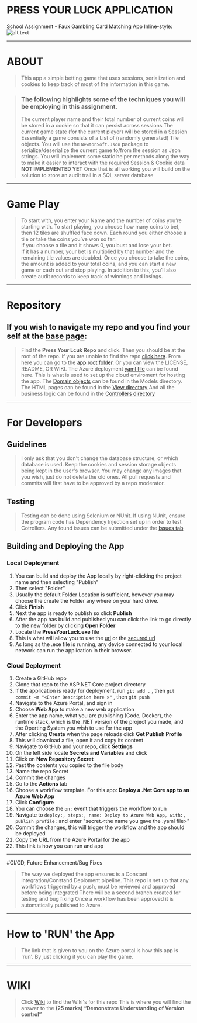 # PRESS YOUR LUCK APPLICATION 
 School Assignment - Faux Gambling Card Matching App
 Inline-style: ![alt text](https://github.com/A-Mac2513/A-Mac2513-Press_Your_LucK.github.io/blob/main/Images/icon.ico "Icon Logo")
 ___
 # ABOUT

 > This app a simple betting game that uses sessions, serialization and cookies to keep track of most of the information in this game.
 
 > ### The following highlights some of the techniques you will be employing in this assignment.  
 >	The current player name and their total number of current coins will be stored in a cookie so that it can persist across sessions
 >	The current game state (for the current player) will be stored in a Session
 >	Essentially a game consists of a List of (randomly generated) Tile objects. 
 >  You will use the `NewtonSoft.Json` package to serialize/deserialize the current game to/from the session as Json strings.
 >	You will implement some static helper methods along the way to make it easier to interact with the required Session & Cookie data
 >	__NOT IMPLEMENTED YET__ Once that is all working you will build on the solution to store an audit trail in a SQL server database


 ___
  # Game Play
 > To start with, you enter your Name and the number of coins you’re starting with.
 > To start playing, you choose how many coins to bet, then 12 tiles are shuffled face down.
 > Each round you either choose a tile or take the coins you’ve won so far.  
 > If you choose a tile and it shows 0, you bust and lose your bet.  
 > If it has a number, your bet is multiplied by that number and the remaining tile values are doubled.
 > Once you choose to take the coins, the amount is added to your total coins, and you can start a new game or cash out and stop playing.
 > In addition to this, you’ll also create audit records to keep track of winnings and losings.

___
 # Repository
 ## If you wish to navigate my repo and you find your self at the [base page](https://github.com/A-Mac2513/):
 > Find the __Press Your Lcuk Repo__ and click.
 > Then you should be at the root of the repo. if you are unable to find the repo [click here](https://github.com/A-Mac2513/A-Mac2513-Press_Your_LucK.github.io).
 > From here you can go to the [app root folder](https://github.com/A-Mac2513/A-Mac2513-Press_Your_LucK.github.io/tree/main/PressYourLuck).
 > Or you can view the LICENSE, README, OR WIKI.
 > The Azure deployment [yaml file](https://github.com/A-Mac2513/A-Mac2513-Press_Your_LucK.github.io/tree/main/PressYourLuck/.github/workflows) can be found here. This is what is used to set up the cloud enviroment for hosting the app.
 > The [Domain objects](https://github.com/A-Mac2513/A-Mac2513-Press_Your_LucK.github.io/tree/main/PressYourLuck/Models) can be found in the Models directory.
 > The HTML pages can be found in the [View directory](https://github.com/A-Mac2513/A-Mac2513-Press_Your_LucK.github.io/tree/main/PressYourLuck/Views)
 > And all the business logic can be found in the [Controllers directory](https://github.com/A-Mac2513/A-Mac2513-Press_Your_LucK.github.io/tree/main/PressYourLuck/Controllers) 

___
# For Developers
## Guidelines
> I only ask that you don't change the database structure, or which database is used.
> Keep the cookies and session storage objects being kept in the user's browser.
> You may change any images that you wish, just do not delete the old ones.
> All pull requests and commits will first have to be approved by a repo moderator.

## Testing
> Testing can be done using Selenium or NUnit.
> If using NUnit, ensure the program code has Dependency Injection set up in order to test Cotrollers.
> Any found issues can be submitted under the [Issues tab](https://github.com/A-Mac2513/A-Mac2513-Press_Your_LucK.github.io/issues)

## Building and Deploying the App
### Local Deployment
1. You can build and deploy the App locally by right-clicking the project name and then selecting "Publish"
2. Then select "Folder"
3. Usually the default Folder Location is sufficient, however you may choose the create the Folder any where on your hard drive.
4. Click __Finish__
5. Next the app is ready to publish so click __Publish__
6. After the app has build and published you can click the link to go directly to the new folder by clicking __Open Folder__
7. Locate the __PressYourLuck.exe__ file
8. This is what will allow you to use the [url](http://localhost:5000) or the [secured url](https://localhost:5001)
9. As long as the .exe file is running, any device connected to your local network can run the application in their browser.

### Cloud Deployment
1. Create a GitHub repo
2. Clone that repo to the ASP.NET Core project directory
3. If the application is ready for deployment, run `git add .` , then `git commit -m "<Enter Description here >"` , then `git push`
4. Navigate to the Azure Portal, and sign in
5. Choose __Web App__ to make a new web application
6. Enter the app name, what you are publishing (Code, Docker), the runtime stack, which is the .NET version of the project you made, and the Operting System you wish to use for the app
7. After clicking __Create__ when the page reloads click __Get Publish Profile__
8. This will download a file, open it and copy its content
9. Navigate to GitHub and your repo, click __Settings__
10. On the left side locate __Secrets and Variables__ and click
11. Click on __New Repository Secret__
12. Past the contents you copied to the file body
13. Name the repo Secret
14. Commit the changes
15. Go to the __Actions__ tab
16. Choose a workflow template. For this app: __Deploy a .Net Core app to an Azure Web App__
17. Click __Configure__
18. You can choose the `on:` event that triggers the workflow to run
19. Navigate to `deploy:, steps:, name: Deploy to Azure Web App, with:, publish profile:` and enter \"secret\.<the name you gave the \.yaml file>\"
20. Commit the changes, this will trigger the workflow and the app should be deployed
21. Copy the URL from the Azure Portal for the app
22. This link is how you can run and app

___
#CI/CD, Future Enhancement/Bug Fixes
> The way we deployed the app ensures is a Constant Integration/Constand Deploment pipeline.
> This repo is set up that any workflows triggered by a push, must be reviewed and approved before being integrated
> There will be a second branch created for testing and bug fixing
> Once a workflow has been approved it is automatically published to Azure.

___
# How to \'RUN\' the App
> The link that is given to you on the Azure portal is how this app is \'run\'.  By just clicking it you can play the game.

___
# WIKI
> Click [Wiki](https://github.com/A-Mac2513/A-Mac2513-Press_Your_LucK.github.io/wiki) to find the Wiki\'s for this repo
> This is where you will find the answer to the __(25 marks) “Demonstrate Understanding of Version control”__


